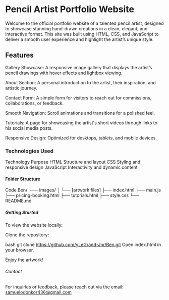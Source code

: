 # Pencil Artist Portfolio Website

Welcome to the official portfolio website of a talented pencil artist, designed to showcase stunning hand-drawn creations in a clean, elegant, and interactive format. This site was built using HTML, CSS, and JavaScript to deliver a smooth user experience and highlight the artist’s unique style.

## Features
Gallery Showcase: A responsive image gallery that displays the artist’s pencil drawings with hover effects and lightbox viewing.

About Section: A personal introduction to the artist, their inspiration, and artistic journey.

Contact Form: A simple form for visitors to reach out for commissions, collaborations, or feedback.

Smooth Navigation: Scroll animations and transitions for a polished feel.

Tutorials: A page for showcasing the artist's short videos through links to his social media posts.

Responsive Design: Optimized for desktops, tablets, and mobile devices.


### Technologies Used
Technology	            Purpose
HTML	            Structure and layout
CSS	                Styling and responsive design
JavaScript	        Interactivity and dynamic content


#### Folder Structure
Code
Ben/
├── images/
│   └── [artwork files]
├── index.html
├── main.js
├── pricing-booking.html
├── tutorials.html
├── style.css
└── README.md


##### Getting Started
To view the website locally:

Clone the repository:

bash
git clone https://github.com/yLeGrand-Jnr/Ben.git
Open index.html in your browser.

Enjoy the artwork!


###### Contact
For inquiries or feedback, please reach out via the email: samuelodonkor436@gmail.com